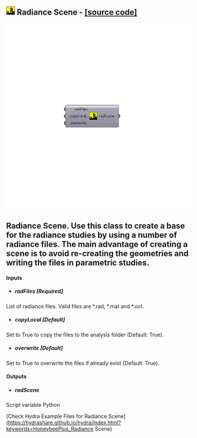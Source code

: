 ## ![](../../images/icons/Radiance_Scene.png) Radiance Scene - [[source code]](https://github.com/ladybug-tools/honeybee-grasshopper/tree/master/plugin/grasshopper/src/HoneybeePlus_Radiance%20Scene.py)

![](../../images/components/Radiance_Scene.png)

Radiance Scene.
 Use this class to create a base for the radiance studies by using a number
 of radiance files. The main advantage of creating a scene is to avoid re-creating
 the geometries and writing the files in parametric studies.
 -

#### Inputs
* ##### radFiles [Required]
List of radiance files. Valid files are *.rad, *.mat and *.oct.
* ##### copyLocal [Default]
Set to True to copy the files to the analysis folder (Default: True).
* ##### overwrite [Default]
Set to True to overwrite the files if already exist (Default: True).

#### Outputs
* ##### radScene
Script variable Python


[Check Hydra Example Files for Radiance Scene](https://hydrashare.github.io/hydra/index.html?keywords=HoneybeePlus_Radiance Scene)